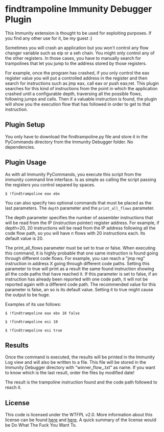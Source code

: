 findtrampoline Immunity Debugger Plugin
=======================================

This Immunity extension is thought to be used for exploiting purposes. If you
find any other use for it, be my guest :)

Sometimes you will crash an application but you won't control any flow changer
variable such as eip or a seh chain. You might only control any of the other
registers. In those cases, you have to manually search for trampolines that let
you jump to the address stored by those registers. 

For example, once the program has crashed, if you only control the eax register
value you will put a controlled address in the register and then search for
instructions such as jmp eax, call eax or push eax;ret. This plugin searches
for this kind of instructions from the point in which the application crashed
until a configurable depth, traversing all the possible flows, following jumps
and calls. Then if a valuable instruction is found, the plugin will show you
the execution flow that has followed in order to get to that instruction.

Plugin Setup
------------

You only have to download the findtrampoline.py file and store it in the
PyCommands directory from the Immunity Debugger folder. No dependencies.

Plugin Usage
------------

As with all Immunity PyCommands, you execute this script from the immunity
command line interface. Is as simple as calling the script passing the
registers you control separed by spaces.

    $ !findtrampoline eax ebx

You can also specify two optional commands that must be placed as the last
parameters. 
The `depth` parameter and the `print_all_flows` parameter.

The depth parameter specifies the number of assembler instructions that will be
read from the IP (instruction pointer) register address. For example, if
depth=20, 20 instructions will be read from the IP address following all the
code flow path, so you will have n flows with 20 instructions each. Its default
value is 20.

The print_all_flows parameter must be set to true or false. When executing this
command, it is highly probable that one same instruction is found going through
different code flows. For example, you can reach a "jmp reg" instruction in
address X going through different code paths.
Setting this parameter to true will print as a result the same found
instruction showing all the code paths that have reached it. If this parameter
is set to false, if an instruction has already been reported with one code
path, it will not be reported again with a different code path. 
The recommended value for this parameter is false, an so is its default value.
Setting it to true might cause the output to be huge.

Examples of its use follows:

    $ !findtrampoline eax ebx 10 false

    $ !findtrampoline esi 10

    $ !findtrampoline esi true

Results
-------

Once the command is executed, the results will be printed in the Immunity
Log view and will also be written to a file. This file will be stored in the
Immunity Debugger directory with "winner_flow_<nonce>.txt" as name. If you want
to know which is the last result, order the files by modified date!

The result is the trampoline instruction found and the code path followed to 
reach it.

License
-------

This code is licensed under the WTFPL v2.0. More information about this license
can be found [here](http://es.wikipedia.org/wiki/WTFPL) and [here](https://tldrlegal.com/license/do-wtf-you-want-to-public-license-v2-(wtfpl-2.0)).
A quick summary of the license would be Do What The Fuck You Want To.

